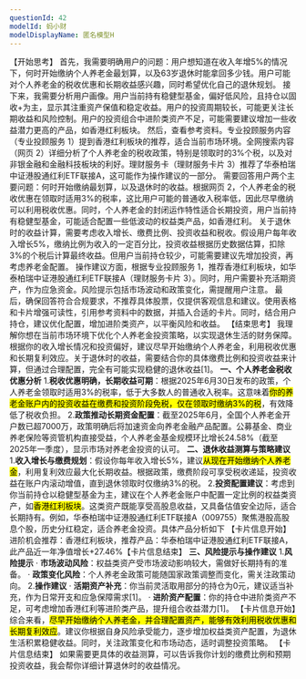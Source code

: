 ```yaml
---
questionId: 42
modelId: 蚂小财
modelDisplayName: 匿名模型H
---
```

【开始思考】 首先，我需要明确用户的问题：用户想知道在收入年增5%的情况下，何时开始缴纳个人养老金最划算，以及63岁退休时能拿回多少钱。用户可能对个人养老金的税收优惠和长期收益感兴趣，同时希望优化自己的退休规划。
接下来，我需要分析用户画像。用户当前持有稳健型基金，偏好低风险，且持仓以固收+为主，显示其注重资产保值和稳定收益。用户的投资周期较长，可能更关注长期收益和风险控制。用户的投资组合中进阶类资产不足，可能需要建议增加一些收益潜力更高的产品，如香港红利板块。
然后，查看参考资料。专业投顾服务内容（专业投顾服务 1）提到香港红利板块的推荐，适合当前市场环境。全网搜索内容（网页 2）详细分析了个人养老金的税收政策，特别是领取时的3%个税，以及对非银金融和金融科技板块的利好。理财服务卡（理财服务卡片 3）推荐了华泰柏瑞中证港股通红利ETF联接A，这可能作为操作建议的一部分。
需要回答用户两个主要问题：何时开始缴纳最划算，以及退休时的收益。根据网页 2，个人养老金的税收优惠在领取时适用3%的税率，这比用户可能的普通收入税率低，因此尽早缴纳可以利用税收优惠。同时，个人养老金的封闭运作特性适合长期投资，用户当前持有稳健型基金，可能适合配置一些低波动的权益类产品，如香港红利。
关于退休时的收益计算，需要考虑收入增长、缴费比例、投资收益和税收。假设用户每年收入增长5%，缴纳比例为收入的一定百分比，投资收益根据历史数据估算，扣除3%的个税后计算最终收益。但用户当前持仓较少，可能需要建议先增加投资，再考虑养老金配置。
操作建议方面，根据专业投顾服务 1，推荐香港红利板块，如华泰柏瑞中证港股通红利ETF联接A（理财服务卡片 3）。同时，用户需要补充活期资产，作为应急资金。风险提示包括市场波动和政策变化，需提醒用户注意。
最后，确保回答符合合规要求，不推荐具体股票，仅提供客观信息和建议。使用表格和卡片增强可读性，引用参考资料中的数据，并插入合适的卡片。同时，结合用户持仓，建议优化配置，增加进阶类资产，以平衡风险和收益。
【结束思考】
我理解你想在当前市场环境下优化个人养老金投资策略，以实现退休生活的财务保障。根据你的收入增长情况和投资偏好，建议尽早开始缴纳个人养老金，利用税收优惠和长期复利效应。关于退休时的收益，需要结合你的具体缴费比例和投资收益来计算，但通过合理配置，完全有可能实现稳健的退休收益[1]。
**一、**个人养老金税收优惠分析****
1.**税收优惠明确，长期收益可期**：根据2025年6月30日发布的政策，个人养老金领取时适用3%的税率，低于大多数人的普通收入税率。这意味着<mark>你的养老金账户内的投资收益在缴费和投资阶段免税，仅在领取时缴纳3%的税</mark>，有效降低了税收负担。
2.**政策推动长期资金配置**：截至2025年6月，全国个人养老金开户数已超7000万，政策明确后将加速资金向养老金融产品配置。公募基金、商业养老保险等资管机构直接受益，个人养老金基金规模环比增长24.58%（截至2025年一季度），显示市场对养老金投资的认可。
**二、**退休收益测算与策略建议****
1.**收入增长与缴费规划**：假设你每年收入增长5%，建议<mark>从现在开始缴纳个人养老金</mark>，利用复利效应最大化长期收益。根据政策，缴费阶段可享受税收递延，投资收益在账户内滚动增值，直到退休领取时仅缴纳3%的税。
2.**投资配置建议**：考虑到你当前持仓以稳健型基金为主，建议在个人养老金账户中配置一定比例的权益类资产，如<mark>香港红利板块</mark>。这类资产既能享受高股息收益，又具备估值安全边际，适合长期持有。例如，华泰柏瑞中证港股通红利ETF联接A（009755）聚焦港股高股息个股，历史分红稳定，适合养老金投资。具体产品分析如下
【卡片信息开始】进阶机会推荐：香港红利板块，推荐产品：华泰柏瑞中证港股通红利ETF联接A，此产品近一年净值增长+27.46%【卡片信息结束】
**三、**风险提示与操作建议****
1.**风险提示**
·
**市场波动风险**：权益类资产受市场波动影响较大，需做好长期持有的准备。
·
**政策变化风险**：个人养老金政策可能随国家政策调整而变化，需关注政策动向。
2.**操作建议**
·
**活期资产补充**：你当前灵活取用部分的持仓为0元，建议适当补充，作为日常开支和应急保障需求[1]。
·
**进阶资产配置**：你的持仓中进阶类资产不足，可考虑增加香港红利等进阶类产品，提升组合收益潜力[1]。
【卡片信息开始】综合来看，<mark>尽早开始缴纳个人养老金，并合理配置资产，能够有效利用税收优惠和长期复利效应</mark>。建议你根据自身风险承受能力，逐步增加权益类资产配置，为退休生活积累稳健收益。同时，关注政策变化和市场动态，适时调整投资策略。
【卡片信息结束】
如果需要更具体的收益测算，可以告诉我你计划的缴费比例和预期投资收益，我会帮你详细计算退休时的收益情况。